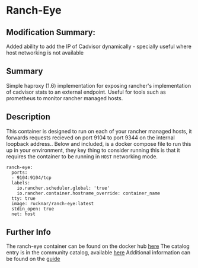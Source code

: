 # Ranch-Eye

## Modification Summary:

Added ability to add the IP of Cadvisor dynamically - specially useful where host networking is not available

## Summary

Simple haproxy (1.6) implementation for exposing rancher's implementation of cadvisor stats to an external endpoint.
Useful for tools such as prometheus to monitor rancher managed hosts.

## Description

This container is designed to run on each of your rancher managed hosts, it forwards requests recieved on port 9104 to port 9344 on the internal loopback address..
Below and included, is a docker compose file to run this up in your environment, they key thing to consider running this is that it requires the container to be running in `HOST` networking mode.

```
ranch-eye:
  ports:
  - 9104:9104/tcp
  labels:
    io.rancher.scheduler.global: 'true'
    io.rancher.container.hostname_override: container_name
  tty: true
  image: rucknar/ranch-eye:latest
  stdin_open: true
  net: host
```

## Further Info

The ranch-eye container can be found on the docker hub [here](https://hub.docker.com/r/infinityworks/ranch-eye/)
The catalog entry is in the community catalog, available [here](https://github.com/rancher/community-catalog)
Additional information can be found on the [guide](https://github.com/infinityworksltd/Guide_Rancher_Monitoring)
